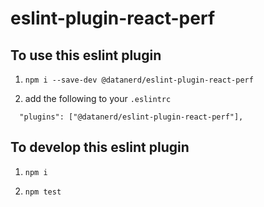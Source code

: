 # eslint-plugin-react-perf

## To use this eslint plugin

1. `npm i --save-dev @datanerd/eslint-plugin-react-perf`

2. add the following to your `.eslintrc`
```
  "plugins": ["@datanerd/eslint-plugin-react-perf"],
```

## To develop this eslint plugin

1. `npm i`

2. `npm test`
